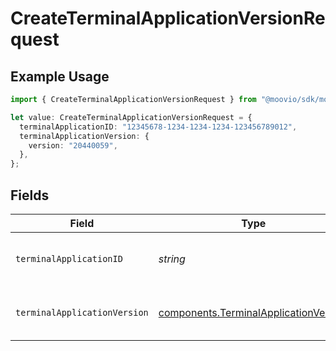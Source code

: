 # CreateTerminalApplicationVersionRequest

## Example Usage

```typescript
import { CreateTerminalApplicationVersionRequest } from "@moovio/sdk/models/operations";

let value: CreateTerminalApplicationVersionRequest = {
  terminalApplicationID: "12345678-1234-1234-1234-123456789012",
  terminalApplicationVersion: {
    version: "20440059",
  },
};
```

## Fields

| Field                                                                                          | Type                                                                                           | Required                                                                                       | Description                                                                                    | Example                                                                                        |
| ---------------------------------------------------------------------------------------------- | ---------------------------------------------------------------------------------------------- | ---------------------------------------------------------------------------------------------- | ---------------------------------------------------------------------------------------------- | ---------------------------------------------------------------------------------------------- |
| `terminalApplicationID`                                                                        | *string*                                                                                       | :heavy_check_mark:                                                                             | N/A                                                                                            | 12345678-1234-1234-1234-123456789012                                                           |
| `terminalApplicationVersion`                                                                   | [components.TerminalApplicationVersion](../../models/components/terminalapplicationversion.md) | :heavy_check_mark:                                                                             | N/A                                                                                            | {<br/>"version": "20440059"<br/>}                                                              |